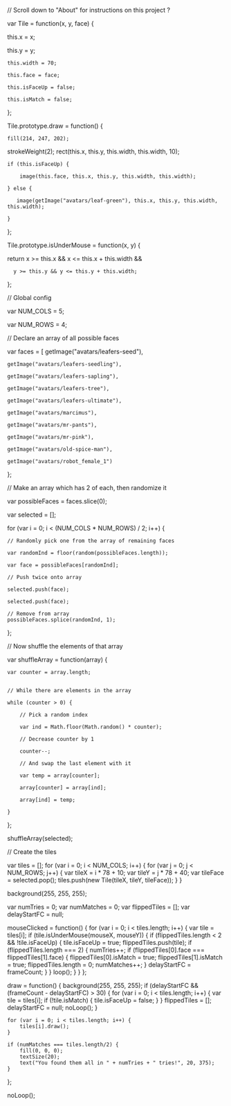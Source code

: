 // Scroll down to "About" for instructions on this project ?



var Tile = function(x, y, face) {
 
   this.x = x;
 
   this.y = y;

    this.width = 70;

    this.face = face;

    this.isFaceUp = false;

    this.isMatch = false;

};



Tile.prototype.draw = function() {

    fill(214, 247, 202);
 
   strokeWeight(2);
    rect(this.x, this.y, this.width, this.width, 10);

    if (this.isFaceUp) {

        image(this.face, this.x, this.y, this.width, this.width);

    } else {
 
       image(getImage("avatars/leaf-green"), this.x, this.y, this.width, this.width);

    }

};



Tile.prototype.isUnderMouse = function(x, y) {
 
   return x >= this.x && x <= this.x + this.width  &&
  
      y >= this.y && y <= this.y + this.width;

};



// Global config


var NUM_COLS = 5;

var NUM_ROWS = 4;



// Declare an array of all possible faces


var faces = [
    getImage("avatars/leafers-seed"),
 
    getImage("avatars/leafers-seedling"),
 
    getImage("avatars/leafers-sapling"),

    getImage("avatars/leafers-tree"),

    getImage("avatars/leafers-ultimate"),

    getImage("avatars/marcimus"),

    getImage("avatars/mr-pants"),

    getImage("avatars/mr-pink"),

    getImage("avatars/old-spice-man"),

    getImage("avatars/robot_female_1")

};



// Make an array which has 2 of each, then randomize it

var possibleFaces = faces.slice(0);

var selected = [];

for (var i = 0; i < (NUM_COLS * NUM_ROWS) / 2; i++) {
 

	// Randomly pick one from the array of remaining faces

    var randomInd = floor(random(possibleFaces.length));

    var face = possibleFaces[randomInd];

	// Push twice onto array

    selected.push(face);

    selected.push(face);

	// Remove from array
    possibleFaces.splice(randomInd, 1);

};



// Now shuffle the elements of that array


var shuffleArray = function(array) {

    var counter = array.length;


	// While there are elements in the array

    while (counter > 0) {

        // Pick a random index

        var ind = Math.floor(Math.random() * counter);

        // Decrease counter by 1

        counter--;

        // And swap the last element with it

        var temp = array[counter];

        array[counter] = array[ind];

        array[ind] = temp;

    }

};

shuffleArray(selected);


// Create the tiles

var tiles = [];
for (var i = 0; i < NUM_COLS; i++) {
    for (var j = 0; j < NUM_ROWS; j++) {
        var tileX = i * 78 + 10;
        var tileY = j * 78 + 40;
        var tileFace = selected.pop();
        tiles.push(new Tile(tileX, tileY, tileFace));
    }
}

background(255, 255, 255);

var numTries = 0;
var numMatches = 0;
var flippedTiles = [];
var delayStartFC = null;

mouseClicked = function() {
    for (var i = 0; i < tiles.length; i++) {
        var tile = tiles[i];
        if (tile.isUnderMouse(mouseX, mouseY)) {
            if (flippedTiles.length < 2 && !tile.isFaceUp) {
                tile.isFaceUp = true;
                flippedTiles.push(tile);
                if (flippedTiles.length === 2) {
                    numTries++;
                    if (flippedTiles[0].face === flippedTiles[1].face) {
                        flippedTiles[0].isMatch = true;
                        flippedTiles[1].isMatch = true;
                        flippedTiles.length = 0;
                        numMatches++;
                    }
                    delayStartFC = frameCount;
                }
            } 
            loop();
        }
    }
};

draw = function() {
    background(255, 255, 255);
    if (delayStartFC && (frameCount - delayStartFC) > 30) {
        for (var i = 0; i < tiles.length; i++) {
            var tile = tiles[i];
            if (!tile.isMatch) {
                tile.isFaceUp = false;
            }
        }
        flippedTiles = [];
        delayStartFC = null;
        noLoop();
    }
    
    for (var i = 0; i < tiles.length; i++) {
        tiles[i].draw();
    }
    
    if (numMatches === tiles.length/2) {
        fill(0, 0, 0);
        textSize(20);
        text("You found them all in " + numTries + " tries!", 20, 375);
    }
};

noLoop();